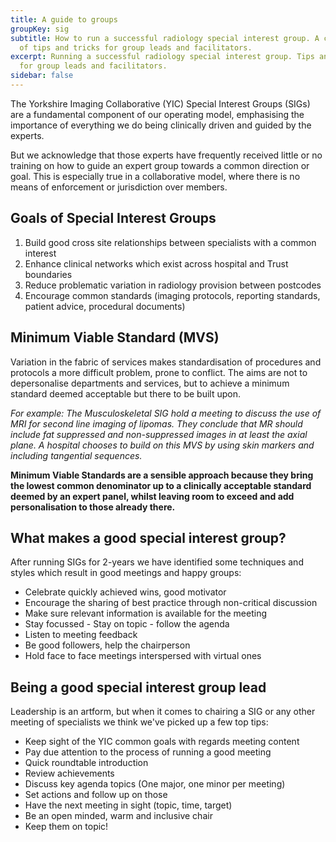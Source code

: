 ```yaml
---
title: A guide to groups
groupKey: sig
subtitle: How to run a successful radiology special interest group. A collection
  of tips and tricks for group leads and facilitators.
excerpt: Running a successful radiology special interest group. Tips and tricks
  for group leads and facilitators.
sidebar: false
---
```

The Yorkshire Imaging Collaborative (YIC) Special Interest Groups (SIGs) are a fundamental component of our operating model, emphasising the importance of everything we do being clinically driven and guided by the experts.

But we acknowledge that those experts have frequently received little or no training on how to guide an expert group towards a common direction or goal. This is especially true in a collaborative model, where there is no means of enforcement or jurisdiction over members.

## Goals of Special Interest Groups

1. Build good cross site relationships between specialists with a common interest
2. Enhance clinical networks which exist across hospital and Trust boundaries
3. Reduce problematic variation in radiology provision between postcodes
4. Encourage common standards (imaging protocols, reporting standards, patient advice, procedural documents)

## Minimum Viable Standard (MVS)

Variation in the fabric of services makes standardisation of procedures and protocols a more difficult problem, prone to conflict. The aims are not to depersonalise departments and services, but to achieve a minimum standard deemed acceptable but there to be built upon.

_For example: The Musculoskeletal SIG hold a meeting to discuss the use of MRI for second line imaging of lipomas. They conclude that MR should include fat suppressed and non-suppressed images in at least the axial plane. A hospital chooses to build on this MVS by using skin markers and including tangential sequences._

**Minimum Viable Standards are a sensible approach because they bring the lowest common denominator up to a clinically acceptable standard deemed by an expert panel, whilst leaving room to exceed and add personalisation to those already there.**

## What makes a good special interest group?

After running SIGs for 2-years we have identified some techniques and styles which result in good meetings and happy groups:

* Celebrate quickly achieved wins, good motivator
* Encourage the sharing of best practice through non-critical discussion
* Make sure relevant information is available for the meeting
* Stay focussed - Stay on topic - follow the agenda
* Listen to meeting feedback
* Be good followers, help the chairperson
* Hold face to face meetings interspersed with virtual ones

## Being a good special interest group lead

Leadership is an artform, but when it comes to chairing a SIG or any other meeting of specialists we think we've picked up a few top tips:

* Keep sight of the YIC common goals with regards meeting content
* Pay due attention to the process of running a good meeting
* Quick roundtable introduction
* Review achievements
* Discuss key agenda topics (One major, one minor per meeting)
* Set actions and follow up on those
* Have the next meeting in sight (topic, time, target)
* Be an open minded, warm and inclusive chair
* Keep them on topic!
